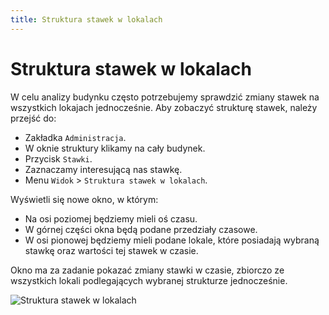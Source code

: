 ```yaml
---
title: Struktura stawek w lokalach
---
```


# Struktura stawek w lokalach

W celu analizy budynku często potrzebujemy sprawdzić zmiany stawek na wszystkich lokajach jednocześnie. Aby zobaczyć strukturę stawek, należy przejść do:

- Zakładka `Administracja`.
- W oknie struktury klikamy na cały budynek.
- Przycisk `Stawki`.
- Zaznaczamy interesującą nas stawkę.
- Menu `Widok` > `Struktura stawek w lokalach`.

Wyświetli się nowe okno, w którym:

- Na osi poziomej będziemy mieli oś czasu.
- W górnej części okna będą podane przedziały czasowe.
- W osi pionowej będziemy mieli podane lokale, które posiadają wybraną stawkę oraz wartości tej stawek w czasie.

Okno ma za zadanie pokazać zmiany stawki w czasie, zbiorczo ze wszystkich lokali podlegających wybranej strukturze jednocześnie.


![Struktura stawek w lokalach](stawkawlokalach.gif)
